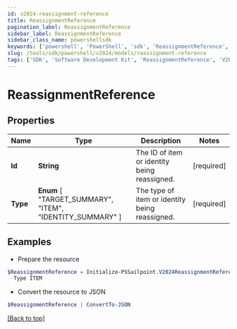 ```yaml
---
id: v2024-reassignment-reference
title: ReassignmentReference
pagination_label: ReassignmentReference
sidebar_label: ReassignmentReference
sidebar_class_name: powershellsdk
keywords: ['powershell', 'PowerShell', 'sdk', 'ReassignmentReference', 'V2024ReassignmentReference'] 
slug: /tools/sdk/powershell/v2024/models/reassignment-reference
tags: ['SDK', 'Software Development Kit', 'ReassignmentReference', 'V2024ReassignmentReference']
---
```



# ReassignmentReference

## Properties

Name | Type | Description | Notes
------------ | ------------- | ------------- | -------------
**Id** | **String** | The ID of item or identity being reassigned. | [required]
**Type** |  **Enum** [  "TARGET_SUMMARY",    "ITEM",    "IDENTITY_SUMMARY" ] | The type of item or identity being reassigned. | [required]

## Examples

- Prepare the resource
```powershell
$ReassignmentReference = Initialize-PSSailpoint.V2024ReassignmentReference  -Id ef38f94347e94562b5bb8424a56397d8 `
 -Type ITEM
```

- Convert the resource to JSON
```powershell
$ReassignmentReference | ConvertTo-JSON
```


[[Back to top]](#) 

